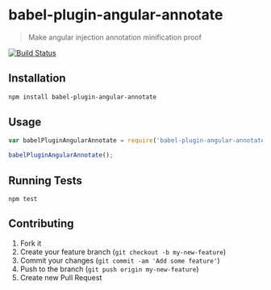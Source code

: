 # babel-plugin-angular-annotate

>  Make angular injection annotation minification proof

[![Build Status][travis_badge]][travis]

## Installation

```sh
npm install babel-plugin-angular-annotate
```

## Usage

```js
var babelPluginAngularAnnotate = require('babel-plugin-angular-annotate');

babelPluginAngularAnnotate();
```

## Running Tests

`npm test`

## Contributing

1. Fork it
1. Create your feature branch (`git checkout -b my-new-feature`)
1. Commit your changes (`git commit -am 'Add some feature'`)
1. Push to the branch (`git push origin my-new-feature`)
1. Create new Pull Request

[travis]: https://travis-ci.org/marcioj/babel-plugin-angular-annotate
[travis_badge]: https://api.travis-ci.org/marcioj/babel-plugin-angular-annotate.svg?branch=master
